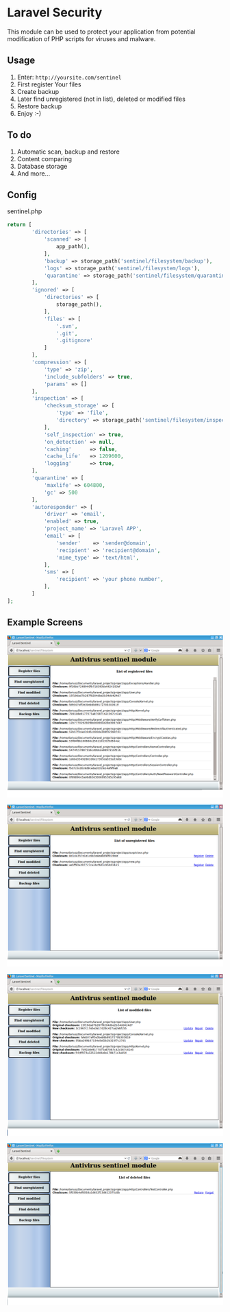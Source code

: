 # Laravel Security

This module can be used to protect your application from potential modification
of PHP scripts for viruses and malware.

## Usage

 1. Enter: `http://yoursite.com/sentinel`
 2. First register Your files
 3. Create backup
 4. Later find unregistered (not in list), deleted or modified files
 5. Restore backup
 6. Enjoy :-)

## To do

 1. Automatic scan, backup and restore
 2. Content comparing
 3. Database storage
 4. And more...

## Config


sentinel.php

```php
return [
        'directories' => [
            'scanned' => [
                app_path(),
            ],
            'backup' => storage_path('sentinel/filesystem/backup'),
            'logs' => storage_path('sentinel/filesystem/logs'),
            'quarantine' => storage_path('sentinel/filesystem/quarantine'),
        ],
        'ignored' => [
            'directories' => [
                storage_path(),
            ],
            'files' => [
                '.svn',
                '.git',
                '.gitignore'
            ]
        ],
        'compression' => [
            'type' => 'zip',
            'include_subfolders' => true,
            'params' => []
        ],
        'inspection' => [
            'checksum_storage' => [
                'type' => 'file',
                'directory' => storage_path('sentinel/filesystem/inspection'),
            ],
            'self_inspection' => true,
            'on_detection' => null,
            'caching'      => false,
            'cache_life'   => 1209600,
            'logging'      => true,
        ],
        'quarantine' => [
            'maxlife' => 604800,
            'gc' => 500
        ],
        'autoresponder' => [
            'driver' => 'email',
            'enabled' => true,
            'project_name' => 'Laravel APP',
            'email' => [
                'sender'    => 'sender@domain',
                'recipient' => 'recipient@domain',
                'mime_type' => 'text/html',
            ],
            'sms' => [
                'recipient' => 'your phone number',
            ],
        ]
];
```

## Example Screens

![Registering files](images/register_files.png)

![Find unregistered](images/unregistered_files.png)

![Find modified](images/modified_files.png)

![Find deleted](images/deleted_files.png)

